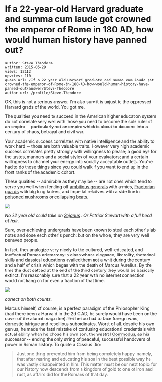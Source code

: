 # If a 22-year-old Harvard graduate and summa cum laude got crowned the emperor of Rome in 180 AD, how would human history have panned out?

	author: Steve Theodore
	written: 2015-05-29
	views: 12112
	upvotes: 110
	quora url: /If-a-22-year-old-Harvard-graduate-and-summa-cum-laude-got-crowned-the-emperor-of-Rome-in-180-AD-how-would-human-history-have-panned-out/answer/Steve-Theodore
	author url: /profile/Steve-Theodore


OK, this is not a serious answer. I'm also sure it is unjust to the oppressed Harvard grads of the world. You got me. 

The qualities you need to succeed in the American higher education system do not correlate very well with those you need to become the sole ruler of an empire -- particularly not an empire which is about to descend into a century of chaos, betrayal and civil war. 

 Your academic success correlates with native intelligence and the ability to work hard -- those are both valuable traits. However very high academic success correlates pretty strongly with willingness to please; a good eye for the tastes, manners and a social styles of your evaluators; and a certain willingness to channel your energy into socially acceptable outlets. You've had to do those things since you could walk if you want to end up in the front ranks of the academic cohort.

These qualities -- admirable as they may be -- are not ones which tend to serve you well when fending off [ambitious generals](http://en.wikipedia.org/wiki/Maximinus_Thrax) with armies, [Praetorian guards](http://jaysromanhistory.com/romeweb/empcont/e084.htm) with big long knives, and imperial relatives with a side line in [poisoned mushrooms](http://www.historyswomen.com/moregreatwomen/Locusta.html) or [collapsing boats](https://sites.google.com/site/nerotheromanemperor/murder-attempts-by-nero-against-agrappina). 



![](https://qph.fs.quoracdn.net/main-qimg-7043a897dd846f1016ab21e4e49349e6)

_No 22 year old could take on_ _[Sejanus](http://en.wikipedia.org/wiki/Sejanus)_ _. Or Patrick Stewart with a full head of hair._ 
 
Sure, over-achieving undergrads have been known to steal each other's lab notes and dose each other's punch: but on the whole, they are very well behaved people. 

In fact, they analogize very nicely to the cultured, well-educated, and ineffectual Roman aristocracy: a class whose elegance, liberality, rhetorical skills and classical educations availed them not a whit during the century and a half of crisis which began with the death of Marcus Aurelius. By the time the dust settled at the end of the third century they would be basically extinct. I'm reasonably sure that a 22 year with no internet connection would not hang on for even a fraction of that time.



![](https://qph.fs.quoracdn.net/main-qimg-7c86971319c7976feccfcf245060b48d)

_correct on both counts._ 

Marcus himself, of course, is a perfect paradigm of the Philosopher King (had there been a Harvard in the 2d C AD, he surely would have been on the cover of the alumni magazine). Yet he too had to face foreign wars, domestic intrigue and rebellious subordinates. Worst of all, despite his own genius, he made the fatal mistake of confusing educational credentials with actual ability when he chose his own son, the wastrel [Commodus](http://en.wikipedia.org/wiki/Commodus), as his successor -- ending the only string of peaceful, successful handovers of power in Roman history. To quote a Cassius Dio:



> Just one thing prevented him from being completely happy, namely, that after rearing and educating his son in the best possible way he was vastly disappointed in him. This matter must be our next topic; for our history now descends from a kingdom of gold to one of iron and rust, as affairs did for the Romans of that day.

